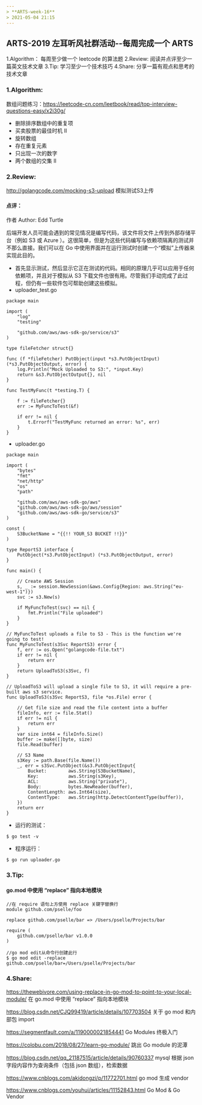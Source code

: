 ```yaml
---
> **ARTS-week-16**
> 2021-05-04 21:15
---
```



## ARTS-2019 左耳听风社群活动--每周完成一个 ARTS
1.Algorithm： 每周至少做一个 leetcode 的算法题
2.Review: 阅读并点评至少一篇英文技术文章
3.Tip: 学习至少一个技术技巧
4.Share: 分享一篇有观点和思考的技术文章

### 1.Algorithm:

数组问题练习：https://leetcode-cn.com/leetbook/read/top-interview-questions-easy/x2i30g/
- 删除排序数组中的重复项
- 买卖股票的最佳时机 II
- 旋转数组
- 存在重复元素
- 只出现一次的数字
- 两个数组的交集 II

### 2.Review:

http://golangcode.com/mocking-s3-upload
模拟测试S3上传

#### 点评：

作者 Author: Edd Turtle

后端开发人员可能会遇到的常见情况是编写代码，该文件将文件上传到外部存储平台（例如 S3 或 Azure ）。这很简单，但是为这些代码编写与依赖项隔离的测试并不那么直接。我们可以在 Go 中使用界面并在运行测试时创建一个“模拟”上传器来实现此目的。

- 首先显示测试，然后显示它正在测试的代码。相同的原理几乎可以应用于任何依赖项，并且对于模拟从 S3 下载文件也很有用。尽管我们手动完成了此过程，但仍有一些软件包可帮助创建这些模拟。
 - uploader_test.go
```golang
package main

import (
	"log"
	"testing"

	"github.com/aws/aws-sdk-go/service/s3"
)

type fileFetcher struct{}

func (f *fileFetcher) PutObject(input *s3.PutObjectInput) (*s3.PutObjectOutput, error) {
	log.Println("Mock Uploaded to S3:", *input.Key)
	return &s3.PutObjectOutput{}, nil
}

func TestMyFunc(t *testing.T) {

	f := fileFetcher{}
	err := MyFuncToTest(&f)

	if err != nil {
		t.Errorf("TestMyFunc returned an error: %s", err)
	}
}
```

 - uploader.go
```golang
package main

import (
	"bytes"
	"fmt"
	"net/http"
	"os"
	"path"

	"github.com/aws/aws-sdk-go/aws"
	"github.com/aws/aws-sdk-go/aws/session"
	"github.com/aws/aws-sdk-go/service/s3"
)

const (
	S3BucketName = "{{!! YOUR_S3 BUCKET !!}}"
)

type ReportS3 interface {
	PutObject(*s3.PutObjectInput) (*s3.PutObjectOutput, error)
}

func main() {

	// Create AWS Session
	s, _ := session.NewSession(&aws.Config{Region: aws.String("eu-west-1")})
	svc := s3.New(s)

	if MyFuncToTest(svc) == nil {
		fmt.Println("File uploaded")
	}
}

// MyFuncToTest uploads a file to S3 - This is the function we're going to test!
func MyFuncToTest(s3Svc ReportS3) error {
	f, err := os.Open("golangcode-file.txt")
	if err != nil {
		return err
	}
	return UploadToS3(s3Svc, f)
}

// UploadToS3 will upload a single file to S3, it will require a pre-built aws s3 service.
func UploadToS3(s3Svc ReportS3, file *os.File) error {

	// Get file size and read the file content into a buffer
	fileInfo, err := file.Stat()
	if err != nil {
		return err
	}
	var size int64 = fileInfo.Size()
	buffer := make([]byte, size)
	file.Read(buffer)

	// S3 Name
	s3Key := path.Base(file.Name())
	_, err = s3Svc.PutObject(&s3.PutObjectInput{
		Bucket:        aws.String(S3BucketName),
		Key:           aws.String(s3Key),
		ACL:           aws.String("private"),
		Body:          bytes.NewReader(buffer),
		ContentLength: aws.Int64(size),
		ContentType:   aws.String(http.DetectContentType(buffer)),
	})
	return err
}
```

- 运行的测试：
```shell
$ go test -v
```

- 程序运行：
```shell
$ go run uploader.go
```

### 3.Tip:

#### go.mod 中使用 “replace” 指向本地模块

```text
//在 require 语句上方使用 replace 关键字替换行 
module github.com/pselle/foo

replace github.com/pselle/bar => /Users/pselle/Projects/bar

require (
	github.com/pselle/bar v1.0.0
)

//go mod edit从命令行创建此行
$ go mod edit -replace github.com/pselle/bar=/Users/pselle/Projects/bar
```

### 4.Share:

https://thewebivore.com/using-replace-in-go-mod-to-point-to-your-local-module/
在 go.mod 中使用 “replace” 指向本地模块

https://blog.csdn.net/CJQ99419/article/details/107703504
关于 go mod 和内部包 import

https://segmentfault.com/a/1190000021854441
Go Modules 终极入门

https://colobu.com/2018/08/27/learn-go-module/
跳出 Go module 的泥潭

https://blog.csdn.net/qq_21187515/article/details/90760337
mysql 根据 json 字段内容作为查询条件（包括 json 数组），检索数据

https://www.cnblogs.com/akidongzi/p/11772701.html
go mod 生成 vendor

https://www.cnblogs.com/youhui/articles/11152843.html
Go Mod & Go Vendor
